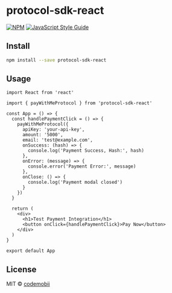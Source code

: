 # protocol-sdk-react

[![NPM](https://img.shields.io/npm/v/protocol-sdk-react.svg)](https://www.npmjs.com/package/protocol-sdk-react) [![JavaScript Style Guide](https://img.shields.io/badge/code_style-standard-brightgreen.svg)](https://standardjs.com)

## Install

```bash
npm install --save protocol-sdk-react
```

## Usage

```tsx
import React from 'react'

import { payWithMeProtocol } from 'protocol-sdk-react'

const App = () => {
  const handlePaymentClick = () => {
    payWithMeProtocol({
      apiKey: 'your-api-key',
      amount: '5000',
      email: 'test@example.com',
      onSuccess: (hash) => {
        console.log('Payment Success, Hash:', hash)
      },
      onError: (message) => {
        console.error('Payment Error:', message)
      },
      onClose: () => {
        console.log('Payment modal closed')
      }
    })
  }

  return (
    <div>
      <h1>Test Payment Integration</h1>
      <button onClick={handlePaymentClick}>Pay Now</button>
    </div>
  )
}

export default App
```

## License

MIT © [codemobii](https://github.com/codemobii)
